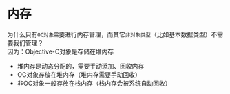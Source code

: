 # 内存

为什么只有`OC对象需`要进行内存管理，而其它`非对象类型`（比如基本数据类型）不需要我们管理？  
因为：Objective-C对象是存储在堆内存

* 堆内存是动态分配的，需要手动添加、回收内存
* OC对象存放在堆内存（堆内存需要手动回收）
* 非OC对象一般存放在栈内存（栈内存会被系统自动回收）

